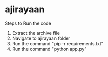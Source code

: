 # ajirayaan
Steps to Run the code
1) Extract the archive file
2) Navigate to ajirayaan folder
3) Run the command "pip -r requirements.txt"
4) Run the command "python app.py"
